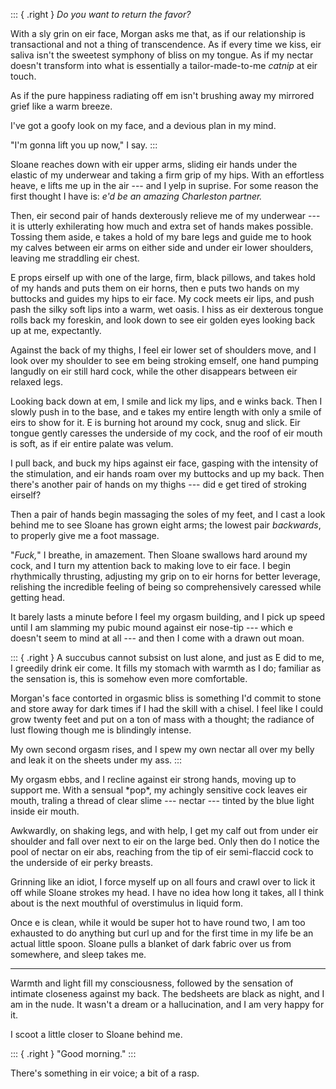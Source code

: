 ::: { .right }
_Do you want to return the favor?_

With a sly grin on eir face, Morgan asks me that, as if our relationship is
transactional and not a thing of transcendence. As if every time we kiss,
eir saliva isn't the sweetest symphony of bliss on my tongue. As if my nectar
doesn't transform into what is essentially a tailor-made-to-me _catnip_ at eir touch.

As if the pure happiness radiating off em isn't brushing away my mirrored grief
like a warm breeze.

I've got a goofy look on my face, and a devious plan in my mind.

"I'm gonna lift you up now," I say.
:::

Sloane reaches down with eir upper arms, sliding eir hands under the elastic
of my underwear and taking a firm grip of my hips. With an effortless heave,
e lifts me up in the air --- and I yelp in suprise. For some reason the first
thought I have is: _e'd be an amazing Charleston partner._

Then, eir second pair of hands dexterously relieve me of my underwear --- it is
utterly exhilerating how much and extra set of hands makes possible. Tossing them
aside, e takes a hold of my bare legs and guide me to hook my calves between eir arms
on either side and under eir lower shoulders, leaving me straddling eir chest.

E props eirself up with one of the large, firm, black pillows, and takes hold
of my hands and puts them on eir horns, then e puts two hands on my buttocks
and guides my hips to eir face. My cock meets eir lips, and push pash the
silky soft lips into a warm, wet oasis. I hiss as eir dexterous tongue rolls
back my foreskin, and look down to see eir golden eyes looking back up at me,
expectantly.

Against the back of my thighs, I feel eir lower set of shoulders move, and I look over
my shoulder to see em being stroking emself, one hand pumping langudly on eir still hard cock,
while the other disappears between eir relaxed legs.

Looking back down at em, I smile and lick my lips, and e winks back. Then I slowly push
in to the base, and e takes my entire length with only a smile of eirs to show for it. E is burning hot
around my cock, snug and slick. Eir tongue gently caresses the underside of my cock, and
the roof of eir mouth is soft, as if eir entire palate was velum.

I pull back, and buck my hips against eir face, gasping with the intensity of the stimulation,
and eir hands roam over my buttocks and up my back. Then there's another pair of hands on my thighs
--- did e get tired of stroking eirself?

Then a pair of hands begin massaging the soles of my feet, and I cast a look behind me to see
Sloane has grown eight arms; the lowest pair _backwards_, to properly give me a foot massage.

"_Fuck,_" I breathe, in amazement. Then Sloane swallows hard around my cock, and I turn my attention
back to making love to eir face. I begin rhythmically thrusting, adjusting my grip on to eir horns for 
better leverage, relishing the incredible feeling of being so comprehensively caressed while getting head.

It barely lasts a minute before I feel my orgasm building, and I pick up speed until I am
slamming my pubic mound against eir nose-tip --- which e doesn't seem to mind at all --- 
and then I come with a drawn out moan.

::: { .right }
A succubus cannot subsist on lust alone, and just as E did to me, I greedily drink
eir come. It fills my stomach with warmth as I do; familiar as the sensation is, this
is somehow even more comfortable.

Morgan's face contorted in orgasmic bliss is something I'd commit to stone and
store away for dark times if I had the skill with a chisel. I feel like I could
grow twenty feet and put on a ton of mass with a thought; the radiance of lust
flowing though me is blindingly intense.

My own second orgasm rises, and I spew my own nectar all over my belly and leak it
on the sheets under my ass.
:::

My orgasm ebbs, and I recline against eir strong hands, moving up to support me.
With a sensual \*pop\*, my achingly sensitive cock leaves eir mouth, traling a thread
of clear slime --- nectar --- tinted by the blue light inside eir mouth.

Awkwardly, on shaking legs, and with help, I get my calf out from under eir shoulder
and fall over next to eir on the large bed. Only then do I notice the pool of nectar on eir
abs, reaching from the tip of eir semi-flaccid cock to the underside of eir perky breasts.

Grinning like an idiot, I force myself up on all fours and crawl over to lick it off
while Sloane strokes my head. I have no idea how long it takes, all I think about is the next
mouthful of overstimulus in liquid form.

Once e is clean, while it would be super hot to have round two, I am too exhausted to do anything
but curl up and for the first time in my life be an actual little spoon. Sloane pulls a
blanket of dark fabric over us from somewhere, and sleep takes me.

----

Warmth and light fill my consciousness, followed by the sensation of intimate closeness against my
back. The bedsheets are black as night, and I am in the nude. It wasn't a dream or a hallucination,
and I am very happy for it.

I scoot a little closer to Sloane behind me.

::: { .right }
"Good morning."
:::

There's something in eir voice; a bit of a rasp. 
